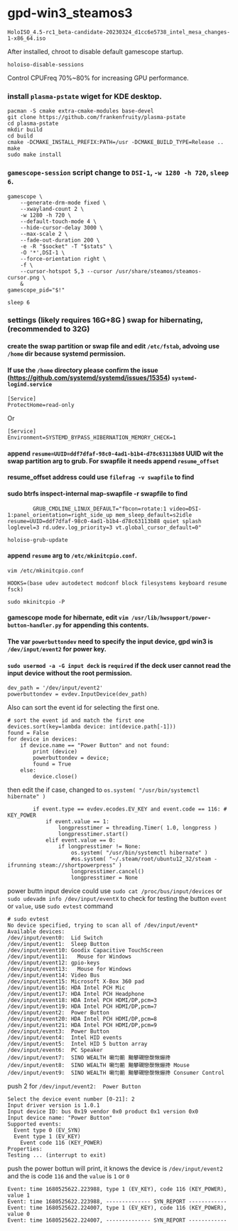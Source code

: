 # gpd-win3_steamos3

`HoloISO_4.5-rc1_beta-candidate-20230324_d1cc6e5738_intel_mesa_changes-1-x86_64.iso`

After installed, chroot to disable default gamescope startup.
```
holoiso-disable-sessions
```

Control CPUFreq 70%~80% for increasing GPU performance.

### install `plasma-pstate` wiget for KDE desktop.
```
pacman -S cmake extra-cmake-modules base-devel
git clone https://github.com/frankenfruity/plasma-pstate
cd plasma-pstate
mkdir build
cd build
cmake -DCMAKE_INSTALL_PREFIX:PATH=/usr -DCMAKE_BUILD_TYPE=Release ..
make
sudo make install
```

### `gamescope-session` script change to `DSI-1`, `-w 1280 -h 720`, `sleep 6`.
```
gamescope \
	--generate-drm-mode fixed \
	--xwayland-count 2 \
	-w 1280 -h 720 \
	--default-touch-mode 4 \
	--hide-cursor-delay 3000 \
	--max-scale 2 \
	--fade-out-duration 200 \
	-e -R "$socket" -T "$stats" \
	-O '*',DSI-1 \
	--force-orientation right \
	-f \
	--cursor-hotspot 5,3 --cursor /usr/share/steamos/steamos-cursor.png \
	&
gamescope_pid="$!"

sleep 6
```

### settings (likely requires 16G+8G ) swap for hibernating, (recommended to 32G) 

#### create the swap partition or swap file and edit `/etc/fstab`, advoing use `/home` dir because systemd permission.
#### If use the `/home` directory please confirm the issue (https://github.com/systemd/systemd/issues/15354) `systemd-logind.service`

```
[Service]
ProtectHome=read-only
```
Or
```
[Service]                                                                                                   
Environment=SYSTEMD_BYPASS_HIBERNATION_MEMORY_CHECK=1
```

#### append `resume=UUID=ddf7dfaf-98c0-4ad1-b1b4-d78c63113b88` UUID wit the swap partition arg to grub. For swapfile it needs append `resume_offset`
#### resume_offset address could use `filefrag -v swapfile` to find
#### sudo btrfs inspect-internal map-swapfile -r swapfile to find

```
        GRUB_CMDLINE_LINUX_DEFAULT="fbcon=rotate:1 video=DSI-1:panel_orientation=right_side_up mem_sleep_default=s2idle resume=UUID=ddf7dfaf-98c0-4ad1-b1b4-d78c63113b88 quiet splash loglevel=3 rd.udev.log_priority=3 vt.global_cursor_default=0"
```
```
holoiso-grub-update
```

#### append `resume` arg to `/etc/mkinitcpio.conf`.

```
vim /etc/mkinitcpio.conf
```

```
HOOKS=(base udev autodetect modconf block filesystems keyboard resume fsck)
```

```
sudo mkinitcpio -P
```

#### gamescope mode for hibernate, edit `vim /usr/lib/hwsupport/power-button-handler.py` for appending this contents.
#### The var `powerbuttondev` need to specify the input device, gpd win3 is `/dev/input/event2` for power key.
#### `sudo usermod -a -G input deck` is `required` if the deck user cannot read the input device without the root permission.
```
dev_path = '/dev/input/event2'
powerbuttondev = evdev.InputDevice(dev_path)
```

Also can sort the event id for selecting the first one.
```
# sort the event id and match the first one
devices.sort(key=lambda device: int(device.path[-1]))
found = False
for device in devices:
    if device.name == "Power Button" and not found:
        print (device)
        powerbuttondev = device;
        found = True
    else:
        device.close()
```

then edit the if case, changed to `os.system( "/usr/bin/systemctl hibernate" )`
```
		if event.type == evdev.ecodes.EV_KEY and event.code == 116: # KEY_POWER
			if event.value == 1:
				longpresstimer = threading.Timer( 1.0, longpress )
				longpresstimer.start()
			elif event.value == 0:
				if longpresstimer != None:
					os.system( "/usr/bin/systemctl hibernate" )
					#os.system( "~/.steam/root/ubuntu12_32/steam -ifrunning steam://shortpowerpress" )
					longpresstimer.cancel()
					longpresstimer = None
```

power buttn input device could use `sudo cat /proc/bus/input/devices` or `sudo udevadm info /dev/input/eventX` to check
for testing the button `event` or `value`, use `sudo evtest` command

```
# sudo evtest
No device specified, trying to scan all of /dev/input/event*
Available devices:
/dev/input/event0:	Lid Switch
/dev/input/event1:	Sleep Button
/dev/input/event10:	Goodix Capacitive TouchScreen
/dev/input/event11:	  Mouse for Windows
/dev/input/event12:	gpio-keys
/dev/input/event13:	  Mouse for Windows
/dev/input/event14:	Video Bus
/dev/input/event15:	Microsoft X-Box 360 pad
/dev/input/event16:	HDA Intel PCH Mic
/dev/input/event17:	HDA Intel PCH Headphone
/dev/input/event18:	HDA Intel PCH HDMI/DP,pcm=3
/dev/input/event19:	HDA Intel PCH HDMI/DP,pcm=7
/dev/input/event2:	Power Button
/dev/input/event20:	HDA Intel PCH HDMI/DP,pcm=8
/dev/input/event21:	HDA Intel PCH HDMI/DP,pcm=9
/dev/input/event3:	Power Button
/dev/input/event4:	Intel HID events
/dev/input/event5:	Intel HID 5 button array
/dev/input/event6:	PC Speaker
/dev/input/event7:	SINO WEALTH 唰匀䈀 䬀攀礀戀漀愀爀搀
/dev/input/event8:	SINO WEALTH 唰匀䈀 䬀攀礀戀漀愀爀搀 Mouse
/dev/input/event9:	SINO WEALTH 唰匀䈀 䬀攀礀戀漀愀爀搀 Consumer Control
```
push 2 for `/dev/input/event2:	Power Button`
```
Select the device event number [0-21]: 2
Input driver version is 1.0.1
Input device ID: bus 0x19 vendor 0x0 product 0x1 version 0x0
Input device name: "Power Button"
Supported events:
  Event type 0 (EV_SYN)
  Event type 1 (EV_KEY)
    Event code 116 (KEY_POWER)
Properties:
Testing ... (interrupt to exit)	
```

push the power bottun will print, it knows the device is `/dev/input/event2` and the is code `116` and the `value` is `1` or `0`
```
Event: time 1680525622.223988, type 1 (EV_KEY), code 116 (KEY_POWER), value 1
Event: time 1680525622.223988, -------------- SYN_REPORT ------------
Event: time 1680525622.224007, type 1 (EV_KEY), code 116 (KEY_POWER), value 0
Event: time 1680525622.224007, -------------- SYN_REPORT ------------
```
